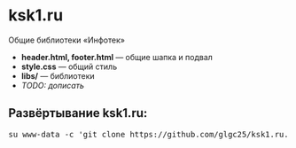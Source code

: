 ksk1.ru
=======

Общие библиотеки «Инфотек»

* **header.html, footer.html** — общие шапка и подвал
* **style.css** — общий стиль
* **libs/** — библиотеки
* *TODO: дописать*


## Развёртывание ksk1.ru:

<pre>
su www-data -c 'git clone https://github.com/glgc25/ksk1.ru.git ksk1.ru'
</pre>
